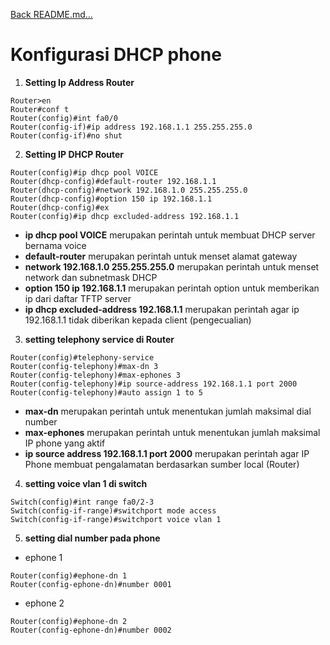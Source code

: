 <a href="../../README.md#back">Back README.md...</a>

# Konfigurasi DHCP phone

1. **Setting Ip Address Router**
```
Router>en
Router#conf t
Router(config)#int fa0/0
Router(config-if)#ip address 192.168.1.1 255.255.255.0
Router(config-if)#no shut
```

2. **Setting IP DHCP Router**
```
Router(config)#ip dhcp pool VOICE
Router(dhcp-config)#default-router 192.168.1.1
Router(dhcp-config)#network 192.168.1.0 255.255.255.0
Router(dhcp-config)#option 150 ip 192.168.1.1
Router(dhcp-config)#ex
Router(config)#ip dhcp excluded-address 192.168.1.1
```

- **ip dhcp pool VOICE** merupakan perintah untuk membuat DHCP server bernama 
voice
- **default-router** merupakan perintah untuk menset alamat gateway
- **network 192.168.1.0 255.255.255.0** merupakan perintah untuk menset network dan 
subnetmask DHCP
- **option 150 ip 192.168.1.1** merupakan perintah option untuk memberikan ip dari 
daftar TFTP server
- **ip dhcp excluded-address 192.168.1.1** merupakan perintah agar ip 192.168.1.1 
tidak diberikan kepada client (pengecualian)

3. **setting telephony service di Router**
```
Router(config)#telephony-service 
Router(config-telephony)#max-dn 3
Router(config-telephony)#max-ephones 3
Router(config-telephony)#ip source-address 192.168.1.1 port 2000
Router(config-telephony)#auto assign 1 to 5
```

- **max-dn** merupakan perintah untuk menentukan jumlah maksimal dial number
- **max-ephones** merupakan perintah untuk menentukan jumlah maksimal IP 
phone yang aktif
- **ip source address 192.168.1.1 port 2000** merupakan perintah agar IP Phone 
membuat pengalamatan berdasarkan sumber local (Router)

4. **setting voice vlan 1 di switch**
```
Switch(config)#int range fa0/2-3
Switch(config-if-range)#switchport mode access
Switch(config-if-range)#switchport voice vlan 1
```

5. **setting dial number pada phone**
- ephone 1
```
Router(config)#ephone-dn 1
Router(config-ephone-dn)#number 0001
```

- ephone 2
```
Router(config)#ephone-dn 2
Router(config-ephone-dn)#number 0002
```